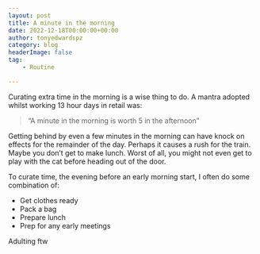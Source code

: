 ```yaml
---
layout: post
title: A minute in the morning
date: 2022-12-18T00:00:00+00:00
author: tonyedwardspz
category: blog
headerImage: false
tag: 
    - Routine

---
```


Curating extra time in the morning is a wise thing to do. A mantra adopted whilst working 13 hour days in retail was:

> “A minute in the morning is worth 5 in the afternoon”

Getting behind by even a few minutes in the morning can have knock on effects for the remainder of the day. Perhaps it causes a rush for the train. Maybe you don’t get to make lunch. Worst of all, you might not even get to play with the cat before heading out of the door.

To curate time, the evening before an early morning start, I often do some combination of: 

- Get clothes ready
- Pack a bag
- Prepare lunch
- Prep for any early meetings

Adulting ftw
